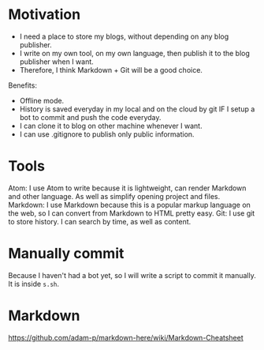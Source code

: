 # Motivation

- I need a place to store my blogs, without depending on any blog publisher.
- I write on my own tool, on my own language, then publish it to the blog publisher when I want.
- Therefore, I think Markdown + Git will be a good choice.

Benefits:
- Offline mode.
- History is saved everyday in my local and on the cloud by git IF I setup a bot to commit and push the code everyday.
- I can clone it to blog on other machine whenever I want.
- I can use .gitignore to publish only public information.

# Tools
Atom: I use Atom to write because it is lightweight, can render Markdown and other language. As well as simplify opening project and files.
Markdown: I use Markdown because this is a popular markup language on the web, so I can convert from Markdown to HTML pretty easy.
Git: I use git to store history. I can search by time, as well as content.

# Manually commit

Because I haven't had a bot yet, so I will write a script to commit it manually. It is inside `s.sh`.

# Markdown

https://github.com/adam-p/markdown-here/wiki/Markdown-Cheatsheet
